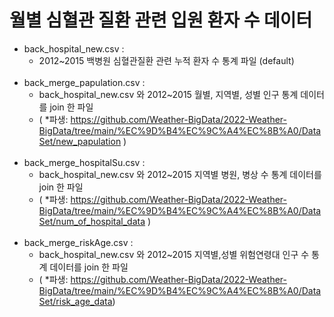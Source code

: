 # 월별 심혈관 질환 관련 입원 환자 수 데이터


+ back_hospital_new.csv :  
  + 2012\~2015 백병원 심혈관질환 관련 누적 환자 수 통계 파일 (default)
<br></br>
+ back_merge_papulation.csv :  
  + back_hospital_new.csv 와  2012~2015 월별, 지역별, 성별 인구 통계 데이터를 join 한 파일
  + ( *파생: https://github.com/Weather-BigData/2022-Weather-BigData/tree/main/%EC%9D%B4%EC%9C%A4%EC%8B%A0/DataSet/new_papulation )
<br></br>
+ back_merge_hospitalSu.csv :  
  + back_hospital_new.csv 와  2012~2015 지역별 병원, 병상 수 통계 데이터를 join 한 파일
  + ( *파생: https://github.com/Weather-BigData/2022-Weather-BigData/tree/main/%EC%9D%B4%EC%9C%A4%EC%8B%A0/DataSet/num_of_hospital_data )
<br></br>
+ back_merge_riskAge.csv :  
  + back_hospital_new.csv 와  2012~2015 지역별,성별 위험연령대 인구 수 통계 데이터를 join 한 파일
  + ( *파생:  https://github.com/Weather-BigData/2022-Weather-BigData/tree/main/%EC%9D%B4%EC%9C%A4%EC%8B%A0/DataSet/risk_age_data)
  
